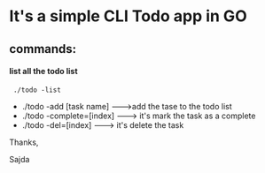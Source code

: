 # It's a simple CLI Todo app in GO 


## commands:

#### list all the todo list

```
 ./todo -list  
```
- ./todo -add [task name] --->add the tase to the todo list
- ./todo -complete=[index] ---> it's mark the task as a complete 
- ./todo -del=[index]  ---> it's delete the task





Thanks,

Sajda
